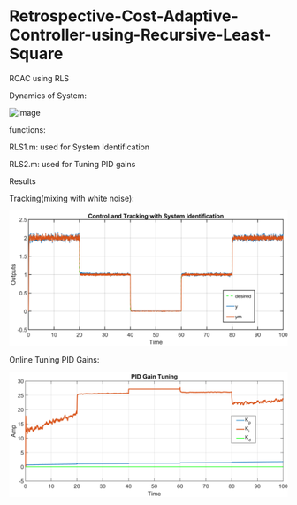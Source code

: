 # Retrospective-Cost-Adaptive-Controller-using-Recursive-Least-Square
RCAC using RLS

Dynamics of System:

![image](https://user-images.githubusercontent.com/60617560/126068279-72592ba8-bf27-4ea0-b6c9-046185d7a833.png)

functions:

RLS1.m: 
  used for System Identification

RLS2.m: 
  used for Tuning PID gains

Results


Tracking(mixing with white noise):

![alt text](https://github.com/98210184/Retrospective-Cost-Adaptive-Controller-using-Recursive-Least-Square/blob/main/images/Tracking.png?raw=true)



Online Tuning PID Gains:

![alt text](https://github.com/98210184/Retrospective-Cost-Adaptive-Controller-using-Recursive-Least-Square/blob/main/images/PID%20Gains.png?raw=true)


